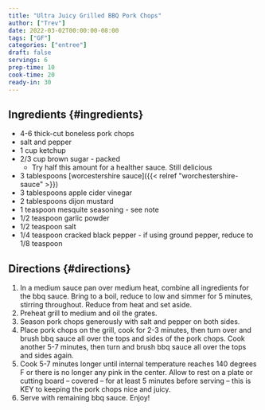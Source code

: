 ```yaml
---
title: "Ultra Juicy Grilled BBQ Pork Chops"
author: ["Trev"]
date: 2022-03-02T00:00:00-08:00
tags: ["GF"]
categories: ["entree"]
draft: false
servings: 6
prep-time: 10
cook-time: 20
ready-in: 30
---
```


## Ingredients {#ingredients}

-   4-6 thick-cut boneless pork chops
-   salt and pepper
-   1 cup ketchup
-   2/3 cup brown sugar - packed
    -   Try half this amount for a healther sauce. Still delicious
-   3 tablespoons [worcestershire sauce]({{< relref "worchestershire-sauce" >}})
-   3 tablespoons apple cider vinegar
-   2 tablespoons dijon mustard
-   1 teaspoon mesquite seasoning  -  see note
-   1/2 teaspoon garlic powder
-   1/2 teaspoon salt
-   1/4 teaspoon cracked black pepper  -  if using ground pepper, reduce to 1/8 teaspoon


## Directions {#directions}

1.  In a medium sauce pan over medium heat, combine all ingredients for the bbq sauce. Bring to a boil, reduce to low and simmer for 5 minutes, stirring throughout. Reduce from heat and set aside.
2.  Preheat grill to medium and oil the grates.
3.  Season pork chops generously with salt and pepper on both sides.
4.  Place pork chops on the grill, cook for 2-3 minutes, then turn over and brush bbq sauce all over the tops and sides of the pork chops. Cook another 5-7 minutes, then turn and brush bbq sauce all over the tops and sides again.
5.  Cook 5-7 minutes longer until internal temperature reaches 140 degrees F or there is no longer any pink in the center. Allow to rest on a plate or cutting board – covered – for at least 5 minutes before serving – this is KEY to keeping the pork chops nice and juicy.
6.  Serve with remaining bbq sauce. Enjoy!